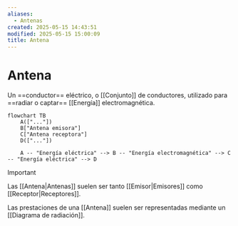 ```yaml
---
aliases:
  - Antenas
created: 2025-05-15 14:43:51
modified: 2025-05-15 15:00:09
title: Antena
---
```


# Antena

Un ==conductor== eléctrico, o [[Conjunto]] de conductores, utilizado para ==radiar o captar== [[Energía]] electromagnética.

```mermaid
flowchart TB
	A(["..."])
    B["Antena emisora"]
    C["Antena receptora"]
	D(["..."])
    
	A -- "Energía eléctrica" --> B -- "Energía electromagnética" --> C -- "Energía eléctrica" --> D
```

> [!important]
> Las [[Antena|Antenas]] suelen ser tanto [[Emisor|Emisores]] como [[Receptor|Receptores]].

Las prestaciones de una [[Antena]] suelen ser representadas mediante un [[Diagrama de radiación]].
